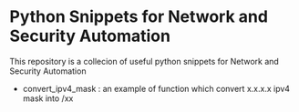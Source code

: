 # Python Snippets for Network and Security Automation

This repository is a collecion of useful python snippets for Network and Security Automation

- convert_ipv4_mask : an example of function which convert x.x.x.x ipv4 mask into /xx